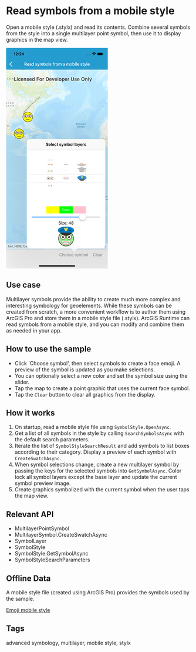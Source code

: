 # Read symbols from a mobile style

Open a mobile style (.stylx) and read its contents. Combine several symbols from the style into a single multilayer point symbol, then use it to display graphics in the map view.

![image](SymbolsFromMobileStyle.jpg)

## Use case

Multilayer symbols provide the ability to create much more complex and interesting symbology for geoelements. While these symbols can be created from scratch, a more convenient workflow is to author them using ArcGIS Pro and store them in a mobile style file (.stylx). ArcGIS Runtime can read symbols from a mobile style, and you can modify and combine them as needed in your app.

## How to use the sample

* Click 'Choose symbol', then select symbols to create a face emoji. A preview of the symbol is updated as you make selections.
* You can optionally select a new color and set the symbol size using the slider.
* Tap the map to create a point graphic that uses the current face symbol.
* Tap the `Clear` button to clear all graphics from the display.

## How it works

1. On startup, read a mobile style file using `SymbolStyle.OpenAsync`. 
2. Get a list of all symbols in the style by calling `SearchSymbolsAsync` with the default search parameters.
3. Iterate the list of `SymbolStyleSearchResult` and add symbols to list boxes according to their category. Display a preview of each symbol with `CreateSwatchAsync`.
4. When symbol selections change, create a new multilayer symbol by passing the keys for the selected symbols into `GetSymbolAsync`. Color lock all symbol layers except the base layer and update the current symbol preview image.
5. Create graphics symbolized with the current symbol when the user taps the map view.

## Relevant API

* MultilayerPointSymbol
* MultilayerSymbol.CreateSwatchAsync
* SymbolLayer
* SymbolStyle
* SymbolStyle.GetSymbolAsync
* SymbolStyleSearchParameters

## Offline Data

A mobile style file (created using ArcGIS Pro) provides the symbols used by the sample.

[Emoji mobile style](https://www.arcgis.com/home/item.html?id=1bd036f221f54a99abc9e46ff3511cbf)

## Tags

advanced symbology, multilayer, mobile style, stylx
